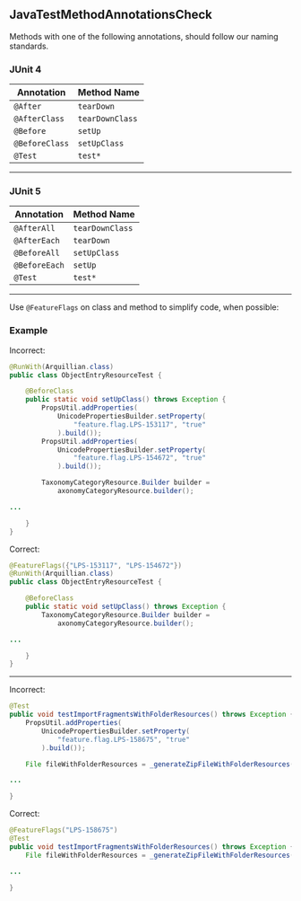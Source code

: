 ## JavaTestMethodAnnotationsCheck

Methods with one of the following annotations, should follow our naming
standards.

### JUnit 4

Annotation | Method Name
---------- | -----------
`@After` | `tearDown`
`@AfterClass` | `tearDownClass`
`@Before` | `setUp`
`@BeforeClass` | `setUpClass`
`@Test` | `test*`

---

### JUnit 5

Annotation | Method Name
---------- | -----------
`@AfterAll` | `tearDownClass`
`@AfterEach` | `tearDown`
`@BeforeAll` | `setUpClass`
`@BeforeEach` | `setUp`
`@Test` | `test*`

---

Use `@FeatureFlags` on class and method to simplify code, when possible:

### Example

Incorrect:

```java
@RunWith(Arquillian.class)
public class ObjectEntryResourceTest {

    @BeforeClass
    public static void setUpClass() throws Exception {
        PropsUtil.addProperties(
            UnicodePropertiesBuilder.setProperty(
                "feature.flag.LPS-153117", "true"
            ).build());
        PropsUtil.addProperties(
            UnicodePropertiesBuilder.setProperty(
                "feature.flag.LPS-154672", "true"
            ).build());

        TaxonomyCategoryResource.Builder builder =
            axonomyCategoryResource.builder();

...

    }
}
```

Correct:

```java
@FeatureFlags({"LPS-153117", "LPS-154672"})
@RunWith(Arquillian.class)
public class ObjectEntryResourceTest {

    @BeforeClass
    public static void setUpClass() throws Exception {
        TaxonomyCategoryResource.Builder builder =
            axonomyCategoryResource.builder();

...

    }
}
```

---

Incorrect:

```java
@Test
public void testImportFragmentsWithFolderResources() throws Exception {
    PropsUtil.addProperties(
        UnicodePropertiesBuilder.setProperty(
            "feature.flag.LPS-158675", "true"
        ).build());

    File fileWithFolderResources = _generateZipFileWithFolderResources();

...

}
```

Correct:

```java
@FeatureFlags("LPS-158675")
@Test
public void testImportFragmentsWithFolderResources() throws Exception {
    File fileWithFolderResources = _generateZipFileWithFolderResources();

...

}
```